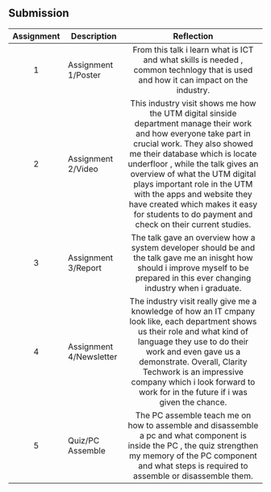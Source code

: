 ## Submission
| Assignment | Description  | Reflection |
| :-----: |  ------ | :-----: | 
| 1 | Assignment 1/Poster | From this talk i learn what is ICT and what skills is needed , common technlogy that is used and how it can impact on the industry.
| 2 | Assignment 2/Video | This industry visit shows me how the UTM digital sinside department manage their work and how everyone take part in crucial work. They also showed me their database which is locate underfloor , while the talk gives an overview of what the UTM digital plays important role in the UTM with the apps and website they have created which makes it easy for students to do payment and check on their current studies. | 
| 3 | Assignment 3/Report | The talk gave an overview how a system developer should be and the talk gave me an inisght how should i improve myself to be prepared in this ever changing industry when i graduate. | 
| 4 | Assignment 4/Newsletter | The industry visit really give me a knowledge of how an IT cmpany look like, each department shows us their role and what kind of language they use to do their work and even gave us a demonstrate. Overall, Clarity Techwork is an impressive company which i look forward to work for in the future if i was given the chance. |
| 5 | Quiz/PC Assemble | The PC assemble teach me on how to assemble and disassemble a pc and what component is inside the PC , the quiz strengthen my memory of the PC component and what steps is required to assemble or disassemble them. |

